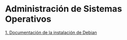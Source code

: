 # Administración de Sistemas Operativos

[1. Documentación de la instalación de Debian](./DocumentacionDebian.md)
